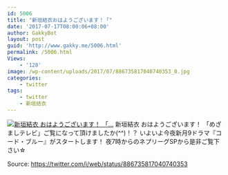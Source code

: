 ```yaml
---
id: 5006
title: "新垣結衣おはようございます！「"
date: '2017-07-17T08:00:06+08:00'
author: GakkyBot
layout: post
guid: 'http://www.gakky.me/5006.html'
permalink: /5006.html
Views:
    - '128'
image: /wp-content/uploads/2017/07/886735817040740353_0.jpg
categories:
    - twitter
tags:
    - twitter
    - 新垣结衣
---
```


[![新垣結衣
おはようございます！
「...](http://www.yui-aragaki.org/wp-content/uploads/2017/07/886735817040740353_0.jpg)](http://www.yui-aragaki.org/wp-content/uploads/2017/07/886735817040740353_0.jpg)
新垣結衣
おはようございます！
「めざましテレビ」ご覧になって頂けましたか(^^)！？
いよいよ今夜新月9ドラマ『コード・ブルー』がスタートします！
夜7時からのネプリーグSPから是非ご覧下さい☆

Source: <https://twitter.com/i/web/status/886735817040740353>
